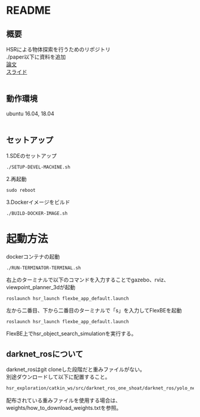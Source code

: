 # README
## 概要
HSRによる物体探索を行うためのリポジトリ  
./paper以下に資料を追加  
[論文](paper/rsj_2020_submit.pdf)  
[スライド](paper/rsj_presentation.pptx)  
<br/>

## 動作環境
ubuntu 16.04, 18.04  
<br/>

## セットアップ
1.SDEのセットアップ  
```shell
./SETUP-DEVEL-MACHINE.sh
```

2.再起動  
```shell
sudo reboot
```

3.Dockerイメージをビルド  
```shell
./BUILD-DOCKER-IMAGE.sh
```

# 起動方法
dockerコンテナの起動  
```shell
./RUN-TERMINATOR-TERMINAL.sh
```

右上のターミナルで以下のコマンドを入力することでgazebo、rviz、viewpoint_planner_3dが起動  
```shell
roslaunch hsr_launch flexbe_app_default.launch  
```

左から二番目、下から二番目のターミナルで「s」を入力してFlexBEを起動  
```shell
roslaunch hsr_launch flexbe_app_default.launch  
```

FlexBE上でhsr_object_search_simulationを実行する。  

## darknet_rosについて
darknet_rosはgit cloneした段階だと重みファイルがない。  
別途ダウンロードして以下に配置すること。
```bash
hsr_exploration/catkin_ws/src/darknet_ros_one_shoat/darknet_ros/yolo_network_config/weights
```
配布されている重みファイルを使用する場合は、weights/how_to_download_weights.txtを参照。
